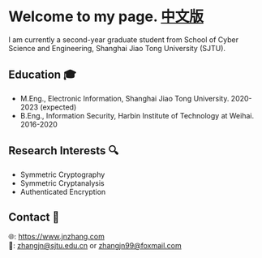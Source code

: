 # Welcome to my page. [中文版](index_cn.md)
I am currently a second-year graduate student from School of Cyber Science and Engineering, Shanghai Jiao Tong University (SJTU). 

## Education &#x1F393;
- M.Eng., Electronic Information, Shanghai Jiao Tong University. 2020-2023 (expected) 
- B.Eng., Information Security, Harbin Institute of Technology at Weihai. 2016-2020

## Research Interests &#x1F50D;
- Symmetric Cryptography
- Symmetric Cryptanalysis
- Authenticated Encryption

## Contact &#x1F4AC;
&#x1F310;: <https://www.jnzhang.com>  
&#x1F4E7;: <zhangjn@sjtu.edu.cn> or <zhangjn99@foxmail.com>
